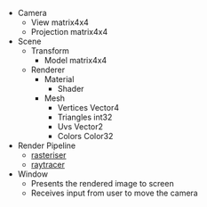 
- Camera
	- View matrix4x4
	- Projection matrix4x4
- Scene
	- Transform
		- Model matrix4x4
	- Renderer
		- Material
			- Shader
		- Mesh
			- Vertices Vector4
			- Triangles int32
			- Uvs Vector2
			- Colors Color32
- Render Pipeline
	- [rasteriser](render_pipelines/rasteriser.md)
	- [raytracer](render_pipelines/raytracer.md)
- Window
	- Presents the rendered image to screen
	- Receives input from user to move the camera